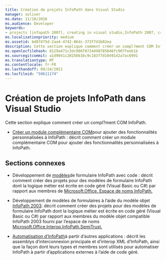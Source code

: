 ```yaml
---
title: Création de projets InfoPath dans Visual Studio
manager: soliver
ms.date: 11/10/2016
ms.audience: Developer
keywords:
- projects [infopath 2007], creating in visual studio,InfoPath 2007, creating projects in Visual Studio
ms.localizationpriority: medium
ms.assetid: bd07475d-2aa4-4742-86dc-373f7d1b02ea
description: Cette section explique comment créer un compl?ment COM InfoPath.
ms.openlocfilehash: 8129a471c3dc986f8724498785046fc907feeb1b
ms.sourcegitcommit: a1d9041c20256616c9c183f7d1049142a7ac6991
ms.translationtype: MT
ms.contentlocale: fr-FR
ms.lasthandoff: 09/24/2021
ms.locfileid: "59611174"
---
```

# <a name="creating-infopath-projects-in-visual-studio"></a>Création de projets InfoPath dans Visual Studio

Cette section explique comment créer un compl?ment COM InfoPath. 

- [Créer un module complémentaire COM](how-to-create-a-com-add-in-to-add-custom-features-to-infopath.md)pour ajouter des fonctionnalités personnalisées à InfoPath : décrit comment créer un module complémentaire COM pour ajouter des fonctionnalités personnalisées à InfoPath.
    
## <a name="related-sections"></a>Sections connexes

- Développement de [modèles](https://msdn.microsoft.com/library/b43ada73-349d-498f-a8bb-e8fd5020d207%28Office.15%29.aspx)de formulaire InfoPath avec code : décrit comment créer des projets pour des modèles de formulaire InfoPath dont la logique métier est écrite en code géré (Visual Basic ou C#) par rapport aux membres de [Microsoft.Office. Espace de noms InfoPath.](https://msdn.microsoft.com/library/Microsoft.Office.InfoPath.aspx) 
    
- Développement de modèles de formulaires à l’aide du modèle objet [InfoPath 2003](https://msdn.microsoft.com/library/c74cbcd0-4fe6-4eb7-a05c-f61e1868c42b%28Office.15%29.aspx): décrit comment créer des projets pour des modèles de formulaire InfoPath dont la logique métier est écrite en code géré (Visual Basic ou C#) par rapport aux membres du modèle objet compatible InfoPath 2003 fourni par l’espace de noms [Microsoft.Office.Interop.InfoPath.SemiTrust.](https://msdn.microsoft.com/library/Microsoft.Office.Interop.InfoPath.SemiTrust.aspx) 
    
- [Automatisation d’InfoPath](automating-infopath-from-other-applications.md)à partir d’autres applications : décrit les assemblys d’interconnexion principale et d’interop XML d’InfoPath, ainsi que la façon dont leurs types et membres sont utilisés pour automatiser InfoPath à partir d’applications externes à l’aide de code géré.
    

